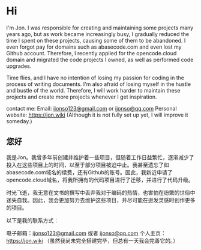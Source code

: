 # Hi
I'm Jon. I was responsible for creating and maintaining some projects many years ago, but as work became increasingly busy, I gradually reduced the time I spent on these projects, causing some of them to be abandoned. I even forgot pay for domains such as abasecode.com and even lost my Github account. Therefore, I recently applied for the opencode.cloud domain and migrated the code projects I owned, as well as performed code upgrades.

Time flies, and I have no intention of losing my passion for coding in the process of writing documents. I'm also afraid of losing myself in the hustle and bustle of the world. Therefore, I will work harder to maintain these projects and create more projects whenever I get inspiration.

contact me:
Email: ijonso123@gmail.com or ijonso@qq.com
Personal website: https://jon.wiki (Although it is not fully set up yet, I will improve it someday.)

## 您好
我是Jon。我曾多年前创建并维护着一些项目，但随着工作日益繁忙，逐渐减少了投入在这些项目上的时间，以至于部分项目被迫中止。我甚至遗忘了如abasecode.com域名的续费，还有Github的账号。因此，我新近申请了opencode.cloud域名，将我所拥有的代码项目进行了迁移，并进行了代码升级。

时光飞逝，我无意在文书的撰写中丢弃我对于编码的热情，也害怕在纷繁的世俗中迷失自我。因此，我会更加努力去维护这些项目，并尽可能在迸发灵感时创作更多的项目。

以下是我的联系方式：

电子邮箱：ijonso123@gmail.com 或者 ijonso@qq.com
个人主页：https://jon.wiki （虽然我尚未完全搭建完毕，但总有一天我会完善它的。）

